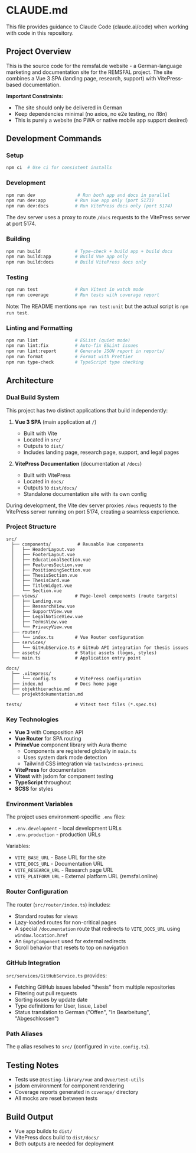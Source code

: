 # CLAUDE.md

This file provides guidance to Claude Code (claude.ai/code) when working with code in this repository.

## Project Overview

This is the source code for the remsfal.de website - a German-language marketing and documentation site for the REMSFAL project. The site combines a Vue 3 SPA (landing page, research, support) with VitePress-based documentation.

**Important Constraints:**
- The site should only be delivered in German
- Keep dependencies minimal (no axios, no e2e testing, no i18n)
- This is purely a website (no PWA or native mobile app support desired)

## Development Commands

### Setup
```bash
npm ci  # Use ci for consistent installs
```

### Development
```bash
npm run dev                # Run both app and docs in parallel
npm run dev:app           # Run Vue app only (port 5173)
npm run dev:docs          # Run VitePress docs only (port 5174)
```

The dev server uses a proxy to route `/docs` requests to the VitePress server at port 5174.

### Building
```bash
npm run build             # Type-check + build app + build docs
npm run build:app         # Build Vue app only
npm run build:docs        # Build VitePress docs only
```

### Testing
```bash
npm run test              # Run Vitest in watch mode
npm run coverage          # Run tests with coverage report
```

Note: The README mentions `npm run test:unit` but the actual script is `npm run test`.

### Linting and Formatting
```bash
npm run lint              # ESLint (quiet mode)
npm run lint:fix          # Auto-fix ESLint issues
npm run lint:report       # Generate JSON report in reports/
npm run format            # Format with Prettier
npm run type-check        # TypeScript type checking
```

## Architecture

### Dual Build System

This project has two distinct applications that build independently:

1. **Vue 3 SPA** (main application at `/`)
   - Built with Vite
   - Located in `src/`
   - Outputs to `dist/`
   - Includes landing page, research page, support, and legal pages

2. **VitePress Documentation** (documentation at `/docs`)
   - Built with VitePress
   - Located in `docs/`
   - Outputs to `dist/docs/`
   - Standalone documentation site with its own config

During development, the Vite dev server proxies `/docs` requests to the VitePress server running on port 5174, creating a seamless experience.

### Project Structure

```
src/
  ├── components/          # Reusable Vue components
  │   ├── HeaderLayout.vue
  │   ├── FooterLayout.vue
  │   ├── EducationalSection.vue
  │   ├── FeaturesSection.vue
  │   ├── PositioningSection.vue
  │   ├── ThesisSection.vue
  │   ├── ThesisCard.vue
  │   ├── TitleWidget.vue
  │   └── Section.vue
  ├── views/              # Page-level components (route targets)
  │   ├── Landing.vue
  │   ├── ResearchView.vue
  │   ├── SupportView.vue
  │   ├── LegalNoticeView.vue
  │   ├── TermsView.vue
  │   └── PrivacyView.vue
  ├── router/
  │   └── index.ts        # Vue Router configuration
  ├── services/
  │   └── GitHubService.ts # GitHub API integration for thesis issues
  ├── assets/             # Static assets (logos, styles)
  └── main.ts             # Application entry point

docs/
  ├── .vitepress/
  │   └── config.ts       # VitePress configuration
  ├── index.md            # Docs home page
  ├── objekthierachie.md
  └── projektdokumentation.md

tests/                    # Vitest test files (*.spec.ts)
```

### Key Technologies

- **Vue 3** with Composition API
- **Vue Router** for SPA routing
- **PrimeVue** component library with Aura theme
  - Components are registered globally in `main.ts`
  - Uses system dark mode detection
  - Tailwind CSS integration via `tailwindcss-primeui`
- **VitePress** for documentation
- **Vitest** with jsdom for component testing
- **TypeScript** throughout
- **SCSS** for styles

### Environment Variables

The project uses environment-specific `.env` files:
- `.env.development` - local development URLs
- `.env.production` - production URLs

Variables:
- `VITE_BASE_URL` - Base URL for the site
- `VITE_DOCS_URL` - Documentation URL
- `VITE_RESEARCH_URL` - Research page URL
- `VITE_PLATFORM_URL` - External platform URL (remsfal.online)

### Router Configuration

The router (`src/router/index.ts`) includes:
- Standard routes for views
- Lazy-loaded routes for non-critical pages
- A special `/documentation` route that redirects to `VITE_DOCS_URL` using `window.location.href`
- An `EmptyComponent` used for external redirects
- Scroll behavior that resets to top on navigation

### GitHub Integration

`src/services/GitHubService.ts` provides:
- Fetching GitHub issues labeled "thesis" from multiple repositories
- Filtering out pull requests
- Sorting issues by update date
- Type definitions for User, Issue, Label
- Status translation to German ("Offen", "In Bearbeitung", "Abgeschlossen")

### Path Aliases

The `@` alias resolves to `src/` (configured in `vite.config.ts`).

## Testing Notes

- Tests use `@testing-library/vue` and `@vue/test-utils`
- jsdom environment for component rendering
- Coverage reports generated in `coverage/` directory
- All mocks are reset between tests

## Build Output

- Vue app builds to `dist/`
- VitePress docs build to `dist/docs/`
- Both outputs are needed for deployment
